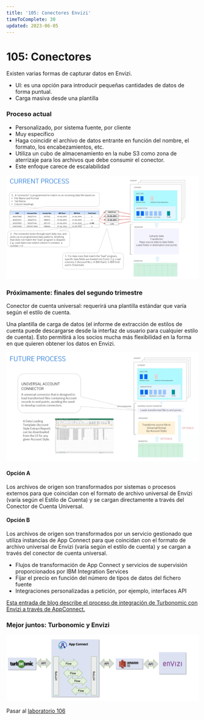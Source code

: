 ```yaml
---
title: '105: Conectores Envizi'
timeToComplete: 30
updated: 2023-06-05
---
```


# 105: Conectores

Existen varias formas de capturar datos en Envizi.

*   UI: es una opción para introducir pequeñas cantidades de datos de forma puntual.
*   Carga masiva desde una plantilla

### Proceso actual

*   Personalizado, por sistema fuente, por cliente
*   Muy específico
*   Haga coincidir el archivo de datos entrante en función del nombre, el formato, los encabezamientos, etc.
*   Utiliza un cubo de almacenamiento en la nube S3 como zona de aterrizaje para los archivos que debe consumir el conector.
*   Este enfoque carece de escalabilidad

![](./images/105/connector-current-final.png)

### Próximamente: finales del segundo trimestre

Conector de cuenta universal: requerirá una plantilla estándar que varía según el estilo de cuenta.

Una plantilla de carga de datos (el informe de extracción de estilos de cuenta puede descargarse desde la interfaz de usuario para cualquier estilo de cuenta). Esto permitirá a los socios mucha más flexibilidad en la forma en que quieren obtener los datos en Envizi.

![](./images/105/connector-future.png)

#### Opción A

Los archivos de origen son transformados por sistemas o procesos externos para que coincidan con el formato de archivo universal de Envizi (varía según el Estilo de Cuenta) y se cargan directamente a través del Conector de Cuenta Universal.

#### Opción B

Los archivos de origen son transformados por un servicio gestionado que utiliza instancias de App Connect para que coincidan con el formato de archivo universal de Envizi (varía según el estilo de cuenta) y se cargan a través del conector de cuenta universal.

*   Flujos de transformación de App Connect y servicios de supervisión proporcionados por IBM Integration Services
*   Fijar el precio en función del número de tipos de datos del fichero fuente
*   Integraciones personalizadas a petición, por ejemplo, interfaces API

[Esta entrada de blog describe el proceso de integración de Turbonomic con Envizi a través de AppConnect.](https://community.ibm.com/community/user/envirintel/blogs/jeya-gandhi-rajan-m1/2023/03/23/integrating-turbo-with-envizi-via-appconnect)

### Mejor juntos: Turbonomic y Envizi

![](./images/105/turbo-envizi-arch.png)

Pasar al [laboratorio 106](/envizi/106)
